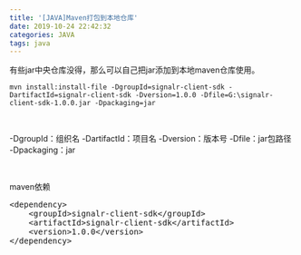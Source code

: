 ```yaml
---
title: '[JAVA]Maven打包到本地仓库'
date: 2019-10-24 22:42:32
categories: JAVA
tags: java
---
```


有些jar中央仓库没得，那么可以自己把jar添加到本地maven仓库使用。<!--more-->
```
mvn install:install-file -DgroupId=signalr-client-sdk -DartifactId=signalr-client-sdk -Dversion=1.0.0 -Dfile=G:\signalr-client-sdk-1.0.0.jar -Dpackaging=jar
```
&nbsp;

-DgroupId：组织名
-DartifactId：项目名
-Dversion：版本号
-Dfile：jar包路径
-Dpackaging：jar

&nbsp;

maven依赖
<pre class="lang:default decode:true ">&lt;dependency&gt;
	&lt;groupId&gt;signalr-client-sdk&lt;/groupId&gt;
	&lt;artifactId&gt;signalr-client-sdk&lt;/artifactId&gt;
	&lt;version&gt;1.0.0&lt;/version&gt;
&lt;/dependency&gt;</pre>
&nbsp;
